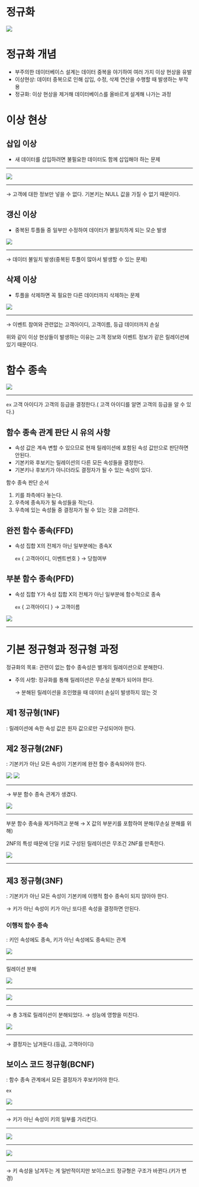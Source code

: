 # 정규화

<img src="image/normalization/1.png">

# 정규화 개념

- 부주의한 데이터베이스 설계는 데이터 중복을 야기하여 여러 가지 이상 현상을 유발
- 이상현상: 데이터 중복으로 인해 삽입, 수정, 삭제 연산을 수행할 때 발생하는 부작용
- 정규화: 이상 현상을 제거해 데이터베이스를 올바르게 설계해 나가는 과정

# 이상 현상

## 삽입 이상

- 새 데이터를 삽입하려면 불필요한 데이터도 함께 삽입해야 하는 문제

---

<img src="image/normalization/2.png">

---

→ 고객에 대한 정보만 넣을 수 없다. 기본키는 NULL 값을 가질 수 없기 때문이다.

## 갱신 이상

- 중복된 투플들 중 일부만 수정하여 데이터가 불일치하게 되는 모순 발생

<img src="image/normalization/3.png">

---

→ 데이터 불일치 발생(중복된 투플이 많아서 발생할 수 있는 문제)

## 삭제 이상

- 투플을 삭제하면 꼭 필요한 다른 데이터까지 삭제하는 문제

<img src="image/normalization/4.png">

---

→ 이벤트 참여와 관련없는 고객아이디, 고객이름, 등급 데이터까지 손실

위와 같이 이상 현상들이 발생하는 이유는 고객 정보와 이벤트 정보가 같은 릴레이션에 있기 때문이다.

# 함수 종속

<img src="image/normalization/5.png">

---

`ex` 고객 아이디가 고객의 등급을 결정한다.( 고객 아이디를 알면 고객의 등급을 알 수 있다.)

## 함수 종속 관계 판단 시 유의 사항

- 속성 값은 계속 변할 수 있으므로 현재 릴레이션에 포함된 속성 값만으로 판단하면 안된다.
- 기본키와 후보키는 릴레이션의 다른 모든 속성들을 결정한다.
- 기본키나 후보키가 아니더라도 결정자가 될 수 있는 속성이 있다.

함수 종속 판단 순서

1. 키를 좌측에다 놓는다.
2. 우측에 종속자가 될 속성들을 적는다.
3. 우측에 있는 속성들 중 결정자가 될 수 있는 것을 고려한다.

## 완전 함수 종속(FFD)

- 속성 집합 X의 전체가 아닌 일부분에는 종속X
    
    `ex` { 고객아이디, 이벤트번호 } → 당첨여부
    

## 부분 함수 종속(PFD)

- 속성 집합 Y가 속성 집합 X의 전체가 아닌 일부분에 함수적으로 종속
    
    `ex` { 고객아이디 } → 고객이름


<img src="image/normalization/6.png">

---

# 기본 정규형과 정규형 과정

정규화의 목표: 관련이 없는 함수 종속성은 별개의 릴레이션으로 분해한다.

- 주의 사항: 정규화를 통해 릴레이션은 무손실 분해가 되어야 한다.
    
    → 분해된 릴레이션을 조인했을 때 데이터 손실이 발생하지 않는 것
    

## 제1 정규형(1NF)

: 릴레이션에 속한 속성 값은 원자 값으로만 구성되어야 한다.

## 제2 정규형(2NF)

: 기본키가 아닌 모든 속성이 기본키에 완전 함수 종속되어야 한다.

<img src="image/normalization/7.png">

<img src="image/normalization/8.png">

---

→ 부분 함수 종속 관계가 생겼다.

<img src="image/normalization/9.png">

---

부분 함수 종속을 제거하려고 분해 → X 값의 부분키를 포함하여 분해(무손실 분해를 위해)

2NF의 특성 때문에 단일 키로 구성된 릴레이션은 무조건 2NF를 만족한다.

<img src="image/normalization/10.png">

---

## 제3 정규형(3NF)

: 기본키가 아닌 모든 속성이 기본키에 이행적 함수 종속이 되지 않아야 한다.

→ 키가 아닌 속성이 키가 아닌 또다른 속성을 결정하면 안된다.

### 이행적 함수 종속

: 키인 속성에도 종속, 키가 아닌 속성에도 종속되는 관계

<img src="image/normalization/11.png">

---

릴레이션 분해

<img src="image/normalization/12.png">

---

<img src="image/normalization/13.png">

---

→ 총 3개로 릴레이션이 분해되었다. → 성능에 영향을 미친다.

<img src="image/normalization/14.png">

---

→ 결정자는 남겨둔다.(등급, 고객아이디)

## 보이스 코드 정규형(BCNF)

: 함수 종속 관계에서 모든 결정자가 후보키어야 한다.

`ex` 

<img src="image/normalization/15.png">

---

→ 키가 아닌 속성이 키의 일부를 가리킨다.

---

<img src="image/normalization/16.png">

---

<img src="image/normalization/17.png">

---

→ 키 속성을 남겨두는 게 일반적이지만 보이스코드 정규형은 구조가 바뀐다.(키가 변경)